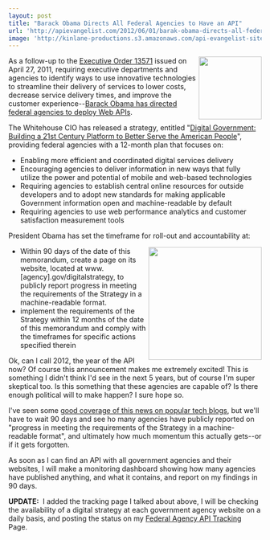 ```yaml
---
layout: post
title: "Barack Obama Directs All Federal Agencies to Have an API"
url: 'http://apievangelist.com/2012/06/01/barak-obama-directs-all-federal-agencies-to-have-an-api/'
image: 'http://kinlane-productions.s3.amazonaws.com/api-evangelist-site/blog/whitehouse-seal.png'
---
```


<img class="c1" src="http://kinlane-productions.s3.amazonaws.com/api-evangelist/federal-government/whitehouse-seal.png" alt="" width="125" align="right" />

As a follow-up to the [Executive Order 13571][1] issued on April 27, 2011, requiring executive departments and agencies to identify ways to use innovative technologies to streamline their delivery of services to lower costs, decrease service delivery times, and improve the customer experience--[Barack Obama has directed federal agencies to deploy Web APIs][2].

The Whitehouse CIO has released a strategy, entitled "[Digital Government: Building a 21st Century Platform to Better Serve the American People][3]", providing federal agencies with a 12-month plan that focuses on:

  * Enabling more efficient and coordinated digital services delivery
  * Encouraging agencies to deliver information in new ways that fully utilize the power and potential of mobile and web-based technologies
  * Requiring agencies to establish central online resources for outside developers and to adopt new standards for making applicable Government information open and machine-readable by default
  * Requiring agencies to use web performance analytics and customer satisfaction measurement tools

President Obama has set the timeframe for roll-out and accountability at:

<img class="c1" src="http://kinlane-productions.s3.amazonaws.com/api-evangelist/federal-government/building-a-21st-century-platform-to-better-serve-the-american-people.png" alt="" width="225" align="right" />

  * Within 90 days of the date of this memorandum, create a page on its website, located at www.[agency].gov/digitalstrategy, to publicly report progress in meeting the requirements of the Strategy in a machine-readable format.
  * implement the requirements of the Strategy within 12 months of the date of this memorandum and comply with the timeframes for specific actions specified therein

Ok, can I call 2012, the year of the API now? Of course this announcement makes me extremely excited! This is something I didn't think I'd see in the next 5 years, but of course I'm super skeptical too. Is this something that these agencies are capable of? Is there enough political will to make happen? I sure hope so.

I've seen some [good coverage of this news on popular tech blogs][4], but we'll have to wait 90 days and see ho many agencies have publicly reported on "progress in meeting the requirements of the Strategy in a machine-readable format", and ultimately how much momentum this actually gets--or if it gets forgotten.

As soon as I can find an API with all government agencies and their websites, I will make a monitoring dashboard showing how many agencies have published anything, and what it contains, and report on my findings in 90 days.

**UPDATE:**  I added the tracking page I talked about above, I will be checking the availability of a digital strategy at each government agency website on a daily basis, and posting the status on my [Federal Agency API Tracking][5] Page.

   [1]: http://www.gpo.gov/fdsys/pkg/FR-2011-05-02/pdf/2011-10732.pdf
   [2]: http://www.whitehouse.gov/sites/default/files/uploads/2012digital_mem_rel.pdf (Barack Obama is now directing federal agencies to deploy Web APIs)
   [3]: http://www.whitehouse.gov/sites/default/files/omb/egov/digital-government/digital-government-strategy.pdf (Digital Government: Building a 21st Century Platform to Better Serve the American People)
   [4]: http://arstechnica.com/business/2012/05/open-government-reboot-focuses-on-apis-instead-of-data/
   [5]: /federal_government.php (Federal Agency API Tracking)
